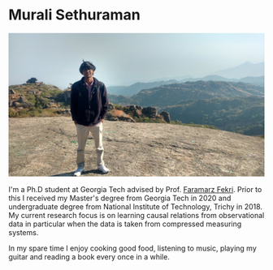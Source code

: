 # Murali Sethuraman

![](murali.jpg)

I'm a Ph.D student at Georgia Tech advised by Prof. [Faramarz Fekri](http://fekri.ece.gatech.edu/). Prior to this I received my Master's degree from Georgia Tech in 2020 and undergraduate degree from National Institute of Technology, Trichy in 2018. My current research focus is on learning causal relations from observational data in particular when the data is taken from compressed measuring systems.

In my spare time I enjoy cooking good food, listening to music, playing my guitar and reading a book every once in a while. 
